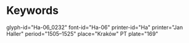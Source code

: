 # Keywords
glyph-id="Ha-06_0232"
font-id="Ha-06"
printer-id="Ha"
printer="Jan Haller"
period="1505–1525"
place="Kraków"
PT plate="169"
